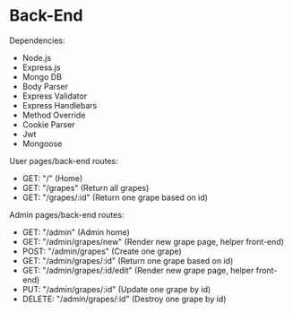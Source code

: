 <h1>Back-End</h1>

Dependencies:
- Node.js
- Express.js
- Mongo DB
- Body Parser
- Express Validator
- Express Handlebars
- Method Override
- Cookie Parser
- Jwt
- Mongoose

User pages/back-end routes:
- GET: "/" (Home)
- GET: "/grapes" (Return all grapes)
- GET: "/grapes/:id" (Return one grape based on id)


Admin pages/back-end routes:
- GET: "/admin" (Admin home)
- GET: "/admin/grapes/new" (Render new grape page, helper front-end)
- POST: "/admin/grapes" (Create one grape)
- GET: "/admin/grapes/:id" (Return one grape based on id)
- GET: "/admin/grapes/:id/edit" (Render new grape page, helper front-end)
- PUT: "/admin/grapes/:id" (Update one grape by id)
- DELETE: "/admin/grapes/:id" (Destroy one grape by id)

